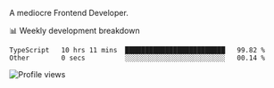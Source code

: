 A mediocre Frontend Developer.

📊 Weekly development breakdown
<!--START_SECTION:waka-->

```text
TypeScript   10 hrs 11 mins  █████████████████████████   99.82 %
Other        0 secs          ░░░░░░░░░░░░░░░░░░░░░░░░░   00.14 %
```

<!--END_SECTION:waka-->

<img src="https://gpvc.arturio.dev/iqbalfasri" alt="Profile views"/>
